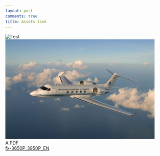 ```yaml
---
layout: post
comments: true
title: Assets link
---
```


![Test]({{site.url}}/assets/plane.jpg)  
![Plane](/assets/plane.jpg)  
[A PDF](/assets/fx-3650P_3950P_EN.pdf)  
<a href="/assets/fx-3650P_3950P_EN.pdf" target="_blank">fx-3650P_3950P_EN</a>  